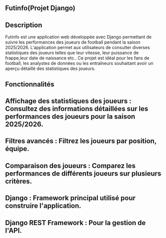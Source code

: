 ## Futinfo(Projet Django)

## Description
Futinfo est une application web développée avec Django permettant de suivre les performances des joueurs de football pendant la saison 2025/2026. L'application permet aux utilisateurs de consulter diverses statistiques des joueurs telles que leur vitesse, leur puissance de frappe,leur date de naissance etc..  Ce projet est idéal pour les fans de football, les analystes de données ou les entraîneurs souhaitant avoir un aperçu détaillé des statistiques des joueurs.

## Fonctionnalités

## Affichage des statistiques des joueurs : Consultez des informations détaillées sur les performances des joueurs pour la saison 2025/2026.
## Filtres avancés : Filtrez les joueurs par position, équipe.
## Comparaison des joueurs : Comparez les performances de différents joueurs sur plusieurs critères.
## Django : Framework principal utilisé pour construire l'application.
## Django REST Framework : Pour la gestion de l'API.
